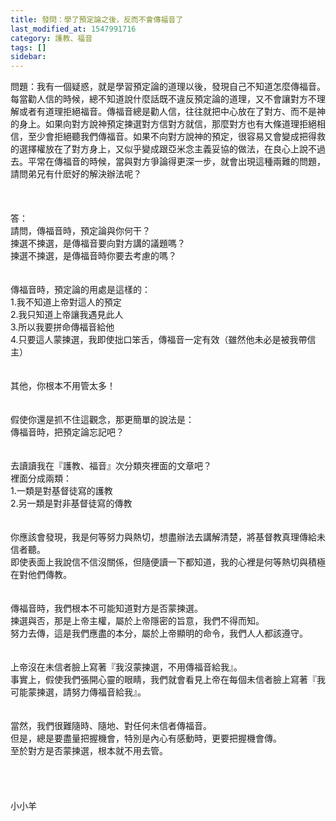 ```yaml
---
title: 發問：學了預定論之後，反而不會傳福音了
last_modified_at: 1547991716
category: 護教、福音
tags: []
sidebar: 
---
```


<p>問題：我有一個疑惑，就是學習預定論的道理以後，發現自己不知道怎麼傳福音。每當勸人信的時候，總不知道說什麼話既不違反預定論的道理，又不會讓對方不理解或者有道理拒絕福音。傳福音總是勸人信，往往就把中心放在了對方、而不是神的身上。如果向對方說神預定揀選對方信對方就信，那麼對方也有大條道理拒絕相信，至少會拒絕聽我們傳福音。如果不向對方說神的預定，很容易又會變成把得救的選擇權放在了對方身上，又似乎變成跟亞米念主義妥協的做法，在良心上說不過去。平常在傳福音的時候，當與對方爭論得更深一步，就會出現這種兩難的問題，請問弟兄有什麽好的解決辦法呢？<br/><!--more--><br/><br/><br/>答：<br/>請問，傳福音時，預定論與你何干？<br/>揀選不揀選，是傳福音要向對方講的議題嗎？<br/>揀選不揀選，是傳福音時你要去考慮的嗎？<br/> <br/><br/>傳福音時，預定論的用處是這樣的：<br/>1.我不知道上帝對這人的預定<br/>2.我只知道上帝讓我遇見此人<br/>3.所以我要拼命傳福音給他<br/>4.只要這人蒙揀選，我即使拙口笨舌，傳福音一定有效（雖然他未必是被我帶信主）<br/> <br/><br/>其他，你根本不用管太多！<br/> <br/><br/>假使你還是抓不住這觀念，那更簡單的說法是：<br/>傳福音時，把預定論忘記吧？<br/> <br/> <br/>去讀讀我在『護教、福音』次分類夾裡面的文章吧？<br/>裡面分成兩類：<br/>1.一類是對基督徒寫的護教<br/>2.另一類是對非基督徒寫的傳教<br/> <br/><br/>你應該會發現，我是何等努力與熱切，想盡辦法去講解清楚，將基督教真理傳給未信者聽。<br/>即使表面上我說信不信沒關係，但隨便讀一下都知道，我的心裡是何等熱切與積極在對他們傳教。<br/> <br/><br/>傳福音時，我們根本不可能知道對方是否蒙揀選。<br/>揀選與否，那是上帝主權，屬於上帝隱密的旨意，我們不得而知。<br/>努力去傳，這是我們應盡的本分，屬於上帝顯明的命令，我們人人都該遵守。<br/><br/><br/>上帝沒在未信者臉上寫著『我沒蒙揀選，不用傳福音給我』。<br/>事實上，假使我們張開心靈的眼睛，我們就會看見上帝在每個未信者臉上寫著『我可能蒙揀選，請努力傳福音給我』。<br/><br/><br/>當然，我們很難隨時、隨地、對任何未信者傳福音。<br/>但是，總是要盡量把握機會，特別是內心有感動時，更要把握機會傳。<br/>至於對方是否蒙揀選，根本就不用去管。<br/><br/><br/><br/><br/>小小羊<br/><br/><br/><br/><br/>
</p>